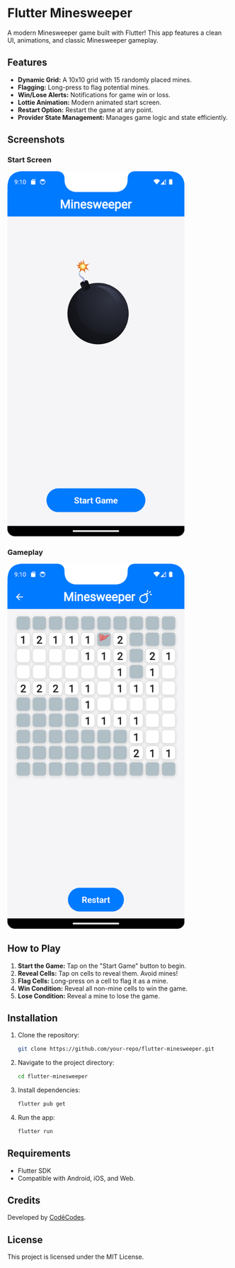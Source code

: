 
# Flutter Minesweeper

A modern Minesweeper game built with Flutter! This app features a clean UI, animations, and classic Minesweeper gameplay.

## Features

- **Dynamic Grid:** A 10x10 grid with 15 randomly placed mines.
- **Flagging:** Long-press to flag potential mines.
- **Win/Lose Alerts:** Notifications for game win or loss.
- **Lottie Animation:** Modern animated start screen.
- **Restart Option:** Restart the game at any point.
- **Provider State Management:** Manages game logic and state efficiently.

## Screenshots

### Start Screen
<img src="./screenshot1.png" alt="Start Screen" width="400" />

### Gameplay
<img src="./screenshot2.png" alt="Gameplay" width="400" />

## How to Play

1. **Start the Game:** Tap on the "Start Game" button to begin.
2. **Reveal Cells:** Tap on cells to reveal them. Avoid mines!
3. **Flag Cells:** Long-press on a cell to flag it as a mine.
4. **Win Condition:** Reveal all non-mine cells to win the game.
5. **Lose Condition:** Reveal a mine to lose the game.

## Installation

1. Clone the repository:
   ```bash
   git clone https://github.com/your-repo/flutter-minesweeper.git
   ```

2. Navigate to the project directory:
   ```bash
   cd flutter-minesweeper
   ```

3. Install dependencies:
   ```bash
   flutter pub get
   ```

4. Run the app:
   ```bash
   flutter run
   ```

## Requirements

- Flutter SDK
- Compatible with Android, iOS, and Web.

## Credits

Developed by [CodēCodes](https://www.cod-e-codes.com).

## License

This project is licensed under the MIT License.
